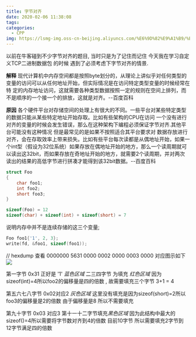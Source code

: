 ```yaml
---
title: 字节对齐
date: 2020-02-06 11:38:08
tags:
categories:
  - CPP
img: https://lsmg-img.oss-cn-beijing.aliyuncs.com/%E6%9D%82%E9%A1%B9/%E5%AD%97%E8%8A%82%E5%AF%B9%E9%BD%90.png
---
```

以前在牛客碰到不少字节对齐的题目, 当时只是为了记住而记住 今天我在学习自定义TCP二进制数据包
的时候 遇到了必须考虑下字节对齐的情景.

**解释**
现代计算机中内存空间都是按照byte划分的，从理论上讲似乎对任何类型的变量的访问可以从任何地址开始，但实际情况是在访问特定类型变量的时候经常在特 定的内存地址访问，这就需要各种类型数据按照一定的规则在空间上排列，而不是顺序的一个接一个的排放，这就是对齐。--百度百科

**原因**
各个硬件平台对存储空间的处理上有很大的不同。一些平台对某些特定类型的数据只能从某些特定地址开始存取。比如有些架构的CPU在访问 一个没有进行对齐的变量的时候会发生错误，那么在这种架构下编程必须保证字节对齐.其他平台可能没有这种情况
但是最常见的是如果不按照适合其平台要求对 数据存放进行对齐，会在存取效率上带来损失。比如有些平台每次读都是从偶地址开始，如果一个int型（假设为32位系统）如果存放在偶地址开始的地方，那么一个读周期就可以读出这32bit，而如果存放在奇地址开始的地方，就需要2个读周期，并对两次读出的结果的高低字节进行拼凑才能得到该32bit数据。--百度百科


```c++
struct Foo
{
	char foo1;
    int foo2;
    short foo3;
}

sizeof(Foo) = 12
sizeof(char) + sizeof(int) + sizeof(short) = 7
```
说明内存中并不是连续存储的这三个变量;

```c++
Foo foo1{'1', 2, 3};
write(fd, &foo1, sizeof(foo1));
```
// hexdump 查看
0000000 5631 0000 0002 0000 0003 0000
对应图示如下
![](https://lsmg-img.oss-cn-beijing.aliyuncs.com/%E6%9D%82%E9%A1%B9/%E5%AD%97%E8%8A%82%E5%AF%B9%E9%BD%90.png)

第一字节 0x31 正好是 '1' *蓝色区域*
二三四字节 为填充 *红色区域*
因为sizeof(int)=4所以foo2的偏移量是四的倍数 , 故需要填充三个字节 3+1 = 4

第五六七八字节 0x02对应2 *灰色区域*
这里没有填充是因为sizeof(short)=2所以foo3的偏移量是2的倍数 由于偏移量是8 所以不需要填充

第九十字节 0x03 对应3
第十一十二字节填充*黑色区域*
因为此结构中最大的sizeof()=4所以需要将字节数对齐到4的倍数 目前10字节 所以需要填充2字节到
12字节满足四的倍数